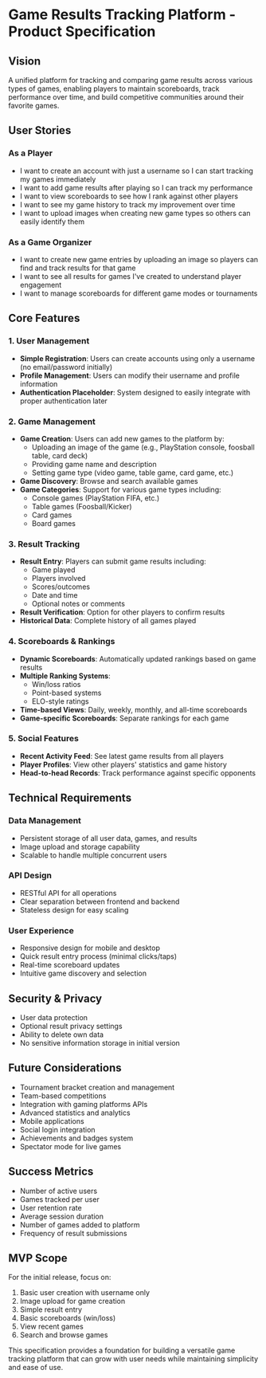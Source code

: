 # Game Results Tracking Platform - Product Specification

## Vision
A unified platform for tracking and comparing game results across various types of games, enabling players to maintain scoreboards, track performance over time, and build competitive communities around their favorite games.

## User Stories

### As a Player
- I want to create an account with just a username so I can start tracking my games immediately
- I want to add game results after playing so I can track my performance
- I want to view scoreboards to see how I rank against other players
- I want to see my game history to track my improvement over time
- I want to upload images when creating new game types so others can easily identify them

### As a Game Organizer
- I want to create new game entries by uploading an image so players can find and track results for that game
- I want to see all results for games I've created to understand player engagement
- I want to manage scoreboards for different game modes or tournaments

## Core Features

### 1. User Management
- **Simple Registration**: Users can create accounts using only a username (no email/password initially)
- **Profile Management**: Users can modify their username and profile information
- **Authentication Placeholder**: System designed to easily integrate with proper authentication later

### 2. Game Management
- **Game Creation**: Users can add new games to the platform by:
  - Uploading an image of the game (e.g., PlayStation console, foosball table, card deck)
  - Providing game name and description
  - Setting game type (video game, table game, card game, etc.)
- **Game Discovery**: Browse and search available games
- **Game Categories**: Support for various game types including:
  - Console games (PlayStation FIFA, etc.)
  - Table games (Foosball/Kicker)
  - Card games
  - Board games

### 3. Result Tracking
- **Result Entry**: Players can submit game results including:
  - Game played
  - Players involved
  - Scores/outcomes
  - Date and time
  - Optional notes or comments
- **Result Verification**: Option for other players to confirm results
- **Historical Data**: Complete history of all games played

### 4. Scoreboards & Rankings
- **Dynamic Scoreboards**: Automatically updated rankings based on game results
- **Multiple Ranking Systems**: 
  - Win/loss ratios
  - Point-based systems
  - ELO-style ratings
- **Time-based Views**: Daily, weekly, monthly, and all-time scoreboards
- **Game-specific Scoreboards**: Separate rankings for each game

### 5. Social Features
- **Recent Activity Feed**: See latest game results from all players
- **Player Profiles**: View other players' statistics and game history
- **Head-to-head Records**: Track performance against specific opponents

## Technical Requirements

### Data Management
- Persistent storage of all user data, games, and results
- Image upload and storage capability
- Scalable to handle multiple concurrent users

### API Design
- RESTful API for all operations
- Clear separation between frontend and backend
- Stateless design for easy scaling

### User Experience
- Responsive design for mobile and desktop
- Quick result entry process (minimal clicks/taps)
- Real-time scoreboard updates
- Intuitive game discovery and selection

## Security & Privacy
- User data protection
- Optional result privacy settings
- Ability to delete own data
- No sensitive information storage in initial version

## Future Considerations
- Tournament bracket creation and management
- Team-based competitions
- Integration with gaming platforms APIs
- Advanced statistics and analytics
- Mobile applications
- Social login integration
- Achievements and badges system
- Spectator mode for live games

## Success Metrics
- Number of active users
- Games tracked per user
- User retention rate
- Average session duration
- Number of games added to platform
- Frequency of result submissions

## MVP Scope
For the initial release, focus on:
1. Basic user creation with username only
2. Image upload for game creation
3. Simple result entry
4. Basic scoreboards (win/loss)
5. View recent games
6. Search and browse games

This specification provides a foundation for building a versatile game tracking platform that can grow with user needs while maintaining simplicity and ease of use.